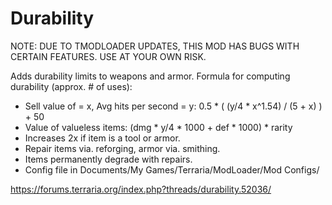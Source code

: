 # Durability

NOTE: DUE TO TMODLOADER UPDATES, THIS MOD HAS BUGS WITH CERTAIN FEATURES. USE AT YOUR OWN RISK.


Adds durability limits to weapons and armor. Formula for computing durability (approx. # of uses):

* Sell value of = x, Avg hits per second = y:
    0.5 * ( (y/4 * x^1.54) / (5 + x) ) + 50
* Value of valueless items:
    (dmg * y/4 * 1000 + def * 1000) * rarity
* Increases 2x if item is a tool or armor.
* Repair items via. reforging, armor via. smithing.
* Items permanently degrade with repairs.
* Config file in Documents/My Games/Terraria/ModLoader/Mod Configs/

https://forums.terraria.org/index.php?threads/durability.52036/
